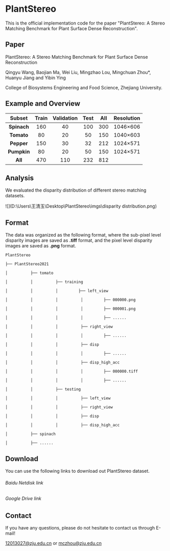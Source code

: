 # PlantStereo

This is the official implementation code for the paper "PlantStereo: A Stereo Matching Benchmark for Plant Surface Dense Reconstruction".

## Paper

PlantStereo: A Stereo Matching Benchmark for Plant Surface Dense Reconstruction

[](https://arxiv.org/submit/4051570/view)

Qingyu Wang, Baojian Ma, Wei Liu, Mingzhao Lou, Mingchuan Zhou*, Huanyu Jiang and Yibin Ying

College of Biosystems Engineering and Food Science, Zhejiang University.

## Example and Overview

|   Subset    | Train | Validation | Test | All  | Resolution |
| :---------: | :---: | :--------: | :--: | :--: | :--------: |
| **Spinach** |  160  |     40     | 100  | 300  |  1046×606  |
| **Tomato**  |  80   |     20     |  50  | 150  |  1040×603  |
| **Pepper**  |  150  |     30     |  32  | 212  |  1024×571  |
| **Pumpkin** |  80   |     20     |  50  | 150  |  1024×571  |
|   **All**   |  470  |    110     | 232  | 812  |            |

## Analysis

We evaluated the disparity distribution of different stereo matching datasets.

![](D:\Users\王清玉\Desktop\PlantStereo\imgs\disparity distribution.png)

## Format

The data was organized as the following format, where the sub-pixel level disparity images are saved as **.tiff** format, and the pixel level disparity images are saved as **.png** format.

```
PlantStereo

├── PlantStereo2021

│          ├── tomato

│          │          ├── training

│          │          │         ├── left_view

│          │          │          │         ├── 000000.png

│          │          │          │         ├── 000001.png

│          │          │          │         ├── ......

│          │          │          ├── right_view

│          │          │          │         ├── ......

│          │          │          ├── disp

│          │          │          │         ├── ......

│          │          │          ├── disp_high_acc

│          │          │          │         ├── 000000.tiff

│          │          │          │         ├── ......

│          │          ├── testing

│          │          │          ├── left_view

│          │          │          ├── right_view

│          │          │          ├── disp

│          │          │          ├── disp_high_acc

│          ├── spinach

│          ├── ......
```



## Download

You can use the following links to download out PlantStereo dataset.

###### Baidu Netdisk link



###### Google Drive link



## Contact

If you have any questions, please do not hesitate to contact us through E-mail!

12013027@zju.edu.cn or mczhou@zju.edu.cn
